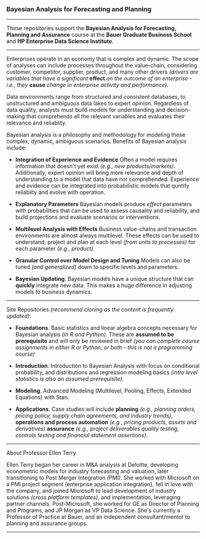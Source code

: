 ### Bayesian Analysis for Forecasting and Planning

------

These repositories support the **Bayesian Analysis for Forecasting, Planning and Assurance** course at the **Bauer Graduate Business School** and **HP Enterprise Data Science Institute**. 

------

Enterprises operate in an economy that is complex and dynamic. The scope of analyses can include processes throughout the value-chain, considering customer, competitor, supplier, product, and many other drivers *(drivers are variables that have a significant* **effect** *on the outcome of an enterprise - i.e., they* **cause** *change in enterprise activity and performance)*. 


Data environments range from structured and consistent databases, to unstructured and ambiguous data lakes to expert opinion.  Regardless of data quality, analysts must build models for understanding and decision-making that comprehends all the relevant variables and evaluates their relevance and reliablity.

Bayesian analysis is a philosophy and methodology for modeling these complex, dynamic, ambiguous scenarios. Benefits of Bayesian analysis include:  

* **Integration of Experience and Evidence** Often a model requires information that doesn't yet exist *(e.g., new products/markets)*. Additionally, expert opinion will bring more relevance and depth of understanding to a model that data have not comprehended. Experience and evidence can be integrated into probabilistic models that quntify reliablity and evolve with operation. 

* **Explanatory Parameters** Bayesian models produce *effect* parameters with probabilities that can be used to assess causality and reliability, and build projections and evaluate scenarios or interventions.

* **Multilevel Analysis with Effects** Business value-chains and transaction environments are almost always multilevel. These effects can be used to understand, project and plan at each level *(from units to  processes)* for each parameter *(e.g., product)*. 

* **Granular Control over Model Design and Tuning** Models can also be tuned *(and generalized)* down to specific levels and parameters. 

* **Bayesian Updating**. Bayesian models have a unique structure that can **quickly** integrate new data. This makes a huge difference in adjusting models to business dynamics. 

----

Site Repositories *(recommend cloning as the content is frequently updated)*:

* **Foundations**. Basic statistics and linear algebra concepts necessary for Bayesian analysis *(in R and Python)*. These are **assumed to be prerequisite** and will only be reviewed in brief *(you can complete course assignments in either R or Python, or both - this is not a programming course)*  

* **Introduction**. Introduction to Bayesian Analysis with focus on conditional probability, and distributions and regression modeling basics *(intro level statistics is also an assumed prerequisite)*.   

* **Modeling**. Advanced Modeling (Multilevel, Pooling, Effects, Extended Equations) with Stan.   

* **Applications**. Case studies will include **planning**  *(e.g., planning orders, pricing policy, supply chain agreements, and industry trends)*, **operations and process automation** *(e.g., pricing products, assets and derivatives)* **assurance** *(e.g., project deliverables quality testing, controls testing and financial statement assertions)*.

------

About Professor Ellen Terry

Ellen Terry began her career in M&A analysis at Deloitte, developing econometric models for industry forecasting and valuation, later transitioning to Post Merger Integration *(PMI)*. She worked with Microsoft on a PMI project segment (enterprise application integration), fell in love with the company, and joined Microsoft to lead development of industry solutions *(cross platform templates)*, and  implementation, leveraging partner channels. Post-Microsoft, she worked for GE as Director of Planning and Programs, and JP Morgan as VP Data Science. She's currently a Professor of Practice at Bauer, and an independent consultant/mentor to planning and assurance groups.   

------
